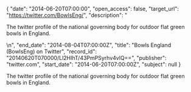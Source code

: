 {
  "date": "2014-06-20T07:00:00", 
  "open_access": false, 
  "target_url": "https://twitter.com/BowlsEng/", 
  "description": "<p>The twitter profile of the national governing body for outdoor flat green bowls in England.</p>\n", 
  "end_date": "2014-08-04T07:00:00Z", 
  "title": "Bowls England (BowlsEng) on Twitter", 
  "record_id": "20140620T070000/Ll2HIhT/43PmPSyrhv4vlQ==", 
  "publisher": "twitter.com", 
  "start_date": "2014-06-20T07:00:00Z", 
  "subject": null
}

<p>The twitter profile of the national governing body for outdoor flat green bowls in England.</p>
